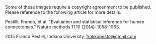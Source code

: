 Some of these images require a copyright agreenment to be published. 
Please reference to the following article for more details.

  Pestilli, Franco, et al. "Evaluation and statistical inference for human connectomes." Nature methods 11.10 (2014): 1058-1063.

2015 Franco Pestilli, Indiana University, frakkopesto@gmail.com
